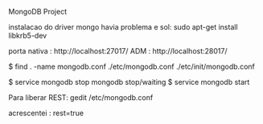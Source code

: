 MongoDB Project

instalacao do driver mongo havia problema e sol:
sudo apt-get install libkrb5-dev

porta nativa :
http://localhost:27017/
ADM :
http://localhost:28017/

$ find . -name mongodb.conf
./etc/mongodb.conf
./etc/init/mongodb.conf

$ service mongodb stop
mongodb stop/waiting
$ service mongodb start

Para liberar REST:
gedit /etc/mongodb.conf

acrescentei :
rest=true

